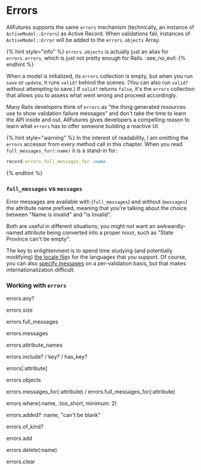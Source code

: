 # Errors

AllFutures supports the same `errors` mechanism (technically, an instance of `ActiveModel::Errors`) as Active Record. When validations fail, instances of `ActiveModel::Error` will be added to the `errors.objects` Array.

{% hint style="info" %}
`errors.objects` is actually just an alias for `errors.errors`, which is just not pretty enough for Rails. :see\_no\_evil:
{% endhint %}

When a model is initialized, its `errors` collection is empty, but when you run `save` or `update`, it runs `valid?` behind the scenes. (You can also run `valid?` without attempting to save.) If `valid?` returns `false`, it's the `errors` collection that allows you to assess what went wrong and proceed accordingly.

Many Rails developers think of `errors` as "the thing generated resources use to show validation failure messages" and don't take the time to learn the API inside and out. AllFutures gives developers a compelling reason to learn what `errors` has to offer someone building a reactive UI.

{% hint style="warning" %}
In the interest of readability, I am omitting the `errors` accessor from every method call in this chapter. When you read `full_messages_for(:name)` it is a stand-in for:

```ruby
record.errors.full_messages_for :name
```
{% endhint %}

### `full_messages` vs `messages`

Error messages are available with (`full_messages`) and without (`messages`) the attribute name prefixed, meaning that you're talking about the choice between "Name is invalid" and "is invalid".

Both are useful in different situations; you might not want an awkwardly-named attribute being converted into a proper noun, such as "State Province can't be empty".

The key to enlightenment is to spend time studying (and potentially modifying) [the locale file](https://github.com/rails/rails/blob/main/activemodel/lib/active\_model/locale/en.yml)s for the languages that you support. Of course, you can also [specify messages](https://guides.rubyonrails.org/active\_record\_validations.html#message) on a per-validation basis, but that makes internationalization difficult.

### Working with `errors`

errors.any?

errors.size

errors.full\_messages

errors.messages

errors.attribute\_names

errors.include? / key? / has\_key?

errors\[:attribute]

errors.objects

errors.messages\_for(:attribute) / errors.full\_messages\_for(:attribute)

errors.where(:name, :too\_short, minimum: 2)

errors.added? :name, "can't be blank"

errors.of\_kind?

errors.add

errors.delete(:name)

errors.clear

